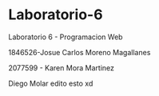 # Laboratorio-6

Laboratorio 6 - Programacion Web

1846526-Josue Carlos Moreno Magallanes

2077599 - Karen Mora Martinez

Diego Molar edito esto xd
